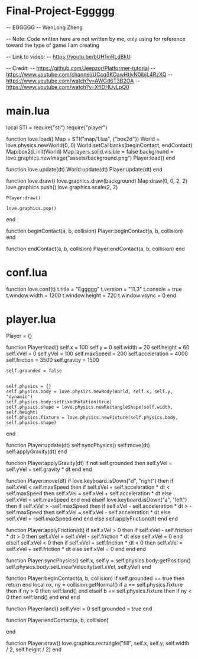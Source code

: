 # Final-Project-Eggggg
-- EGGGGG
-- WenLong Zheng

-- Note: Code written here are not written by me, only using for reference toward the type of game I am creating

-- Link to video:
-- https://youtu.be/bUH1mRLdBkU


-- Credit:
-- https://github.com/Jeepzor/Platformer-tutorial
-- https://www.youtube.com/channel/UCcq3KOawHtjyN0ibjL4RzXQ
-- https://www.youtube.com/watch?v=AWGd6T3B2OA
-- https://www.youtube.com/watch?v=XfIDHUyLpQ0




# main.lua

local STI = require("sti")
require("player")

function love.load()
    Map = STI("map/1.lua", {"box2d"})
    World = love.physics.newWorld(0, 0)
    World:setCallbacks(beginContact, endContact)
    Map:box2d_init(World)
    Map.layers.solid.visible = false
    background = love.graphics.newImage("assets/background.png")
    Player:load()
end

function love.update(dt)
    World:update(dt)
    Player:update(dt)
end

function love.draw()
    love.graphics.draw(background)
    Map:draw(0, 0, 2, 2)
    love.graphics.push()
    love.graphics.scale(2, 2)

    Player:draw()

    love.graphics.pop()
end

function beginContact(a, b, collision)
    Player:beginContact(a, b, collision)
end

function endContact(a, b, collision)
    Player:endContact(a, b, collision)
end

# conf.lua

function love.conf(t)
    t.title = "Eggggg"
    t.version = "11.3"
    t.console = true
    t.window.width = 1200
    t.window.height = 720
    t.window.vsync = 0
end

# player.lua

Player = {}

function Player:load()
    self.x = 100
    self.y = 0
    self.width = 20
    self.height = 60
    self.xVel = 0
    self.yVel = 100
    self.maxSpeed = 200
    self.acceleration = 4000
    self.friction = 3500
    self.gravity = 1500

    self.grounded = false


    self.physics = {}
    self.physics.body = love.physics.newBody(World, self.x, self.y, "dynamic")
    self.physics.body:setFixedRotation(true)
    self.physics.shape = love.physics.newRectangleShape(self.width, self.height)
    self.physics.fixture = love.physics.newFixture(self.physics.body, self.physics.shape)
end

function Player:update(dt)
    self:syncPhysics()
    self:move(dt)
    self:applyGravity(dt)
end

function Player:applyGravity(dt)
    if not self.grounded then 
    self.yVel = self.yVel + self.gravity * dt
    end
end

function Player:move(dt)
    if love.keyboard.isDown("d", "right") then
        if self.xVel < self.maxSpeed then
            if self.xVel + self.acceleration * dt < self.maxSpeed then
                self.xVel = self.xVel + self.acceleration * dt
            else
                self.xVel = self.maxSpeed
            end
        end
    elseif love.keyboard.isDown("a", "left") then
        if self.xVel > -self.maxSpeed then
            if self.xVel - self.acceleration * dt > -self.maxSpeed then
                self.xVel = self.xVel - self.acceleration * dt
            else
                self.xVel = -self.maxSpeed
            end
        end
    else
        self:applyFriction(dt)
    end
end

function Player:applyFriction(dt)
    if self.xVel > 0 then
        if self.xVel - self.friction * dt > 0 then
            self.xVel = self.xVel - self.friction * dt
        else
            self.xVel = 0
        end
    elseif self.xVel < 0 then
        if self.xVel + self.friction * dt < 0 then
            self.xVel = self.xVel + self.friction * dt
        else
            self.xVel = 0
        end
    end
end

function Player:syncPhysics()
    self.x, self.y = self.physics.body:getPosition()
    self.physics.body:setLinearVelocity(self.xVel, self.yVel)
end

function Player:beginContact(a, b, collision)
    if self.grounded == true then return end
    local nx, ny = collision:getNormal()
    if a == self.physics.fixture then
        if ny > 0 then
            self:land()
        end
    elseif b == self.physics.fixture then
        if ny < 0 then
            self:land()
        end
    end
end

function Player:land()
    self.yVel = 0
    self.grounded = true
end


function Player:endContact(a, b, collision)

end


function Player:draw()
    love.graphics.rectangle("fill", self.x, self.y, self.width / 2, self.height / 2)
end
